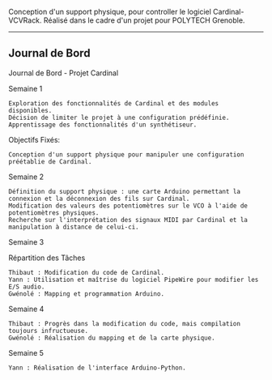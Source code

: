 Conception d'un support physique, pour controller le logiciel Cardinal-VCVRack. Réalisé dans le cadre d'un projet pour POLYTECH Grenoble.

------
Journal de Bord
------

Journal de Bord - Projet Cardinal

Semaine 1

    Exploration des fonctionnalités de Cardinal et des modules disponibles.
    Décision de limiter le projet à une configuration prédéfinie.
    Apprentissage des fonctionnalités d'un synthétiseur.

Objectifs Fixés:

    Conception d'un support physique pour manipuler une configuration préétablie de Cardinal.

Semaine 2

    Définition du support physique : une carte Arduino permettant la connexion et la déconnexion des fils sur Cardinal.
    Modification des valeurs des potentiomètres sur le VCO à l'aide de potentiomètres physiques.
    Recherche sur l'interprétation des signaux MIDI par Cardinal et la manipulation à distance de celui-ci.

Semaine 3

Répartition des Tâches

    Thibaut : Modification du code de Cardinal.
    Yann : Utilisation et maîtrise du logiciel PipeWire pour modifier les E/S audio.
    Gwénolé : Mapping et programmation Arduino.

Semaine 4

    Thibaut : Progrès dans la modification du code, mais compilation toujours infructueuse.
    Gwénolé : Réalisation du mapping et de la carte physique.

Semaine 5

    Yann : Réalisation de l'interface Arduino-Python.
